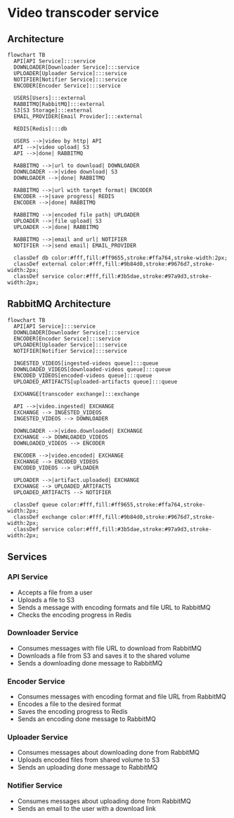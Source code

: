 # Video transcoder service

## Architecture

```mermaid
flowchart TB
  API[API Service]:::service
  DOWNLOADER[Downloader Service]:::service
  UPLOADER[Uploader Service]:::service
  NOTIFIER[Notifier Service]:::service
  ENCODER[Encoder Service]:::service

  USERS[Users]:::external
  RABBITMQ[RabbitMQ]:::external
  S3[S3 Storage]:::external
  EMAIL_PROVIDER[Email Provider]:::external

  REDIS[Redis]:::db

  USERS -->|video by http| API
  API -->|video upload| S3
  API -->|done| RABBITMQ

  RABBITMQ -->|url to download| DOWNLOADER
  DOWNLOADER -->|video download| S3
  DOWNLOADER -->|done| RABBITMQ

  RABBITMQ -->|url with target format| ENCODER
  ENCODER -->|save progress| REDIS
  ENCODER -->|done| RABBITMQ

  RABBITMQ -->|encoded file path| UPLOADER
  UPLOADER -->|file upload| S3
  UPLOADER -->|done| RABBITMQ

  RABBITMQ -->|email and url| NOTIFIER
  NOTIFIER -->|send email| EMAIL_PROVIDER

  classDef db color:#fff,fill:#ff9655,stroke:#ffa764,stroke-width:2px;
  classDef external color:#fff,fill:#9b84d0,stroke:#9676d7,stroke-width:2px;
  classDef service color:#fff,fill:#3b5dae,stroke:#97a9d3,stroke-width:2px;
```

## RabbitMQ Architecture

```mermaid
flowchart TB
  API[API Service]:::service
  DOWNLOADER[Downloader Service]:::service
  ENCODER[Encoder Service]:::service
  UPLOADER[Uploader Service]:::service
  NOTIFIER[Notifier Service]:::service

  INGESTED_VIDEOS[ingested-videos queue]:::queue
  DOWNLOADED_VIDEOS[downloaded-videos queue]:::queue
  ENCODED_VIDEOS[encoded-videos queue]:::queue
  UPLOADED_ARTIFACTS[uploaded-artifacts queue]:::queue

  EXCHANGE[transcoder exchange]:::exchange

  API -->|video.ingested| EXCHANGE
  EXCHANGE --> INGESTED_VIDEOS
  INGESTED_VIDEOS --> DOWNLOADER

  DOWNLOADER -->|video.downloaded| EXCHANGE
  EXCHANGE --> DOWNLOADED_VIDEOS
  DOWNLOADED_VIDEOS --> ENCODER
  
  ENCODER -->|video.encoded| EXCHANGE
  EXCHANGE --> ENCODED_VIDEOS
  ENCODED_VIDEOS --> UPLOADER

  UPLOADER -->|artifact.uploaded| EXCHANGE
  EXCHANGE --> UPLOADED_ARTIFACTS
  UPLOADED_ARTIFACTS --> NOTIFIER

  classDef queue color:#fff,fill:#ff9655,stroke:#ffa764,stroke-width:2px;
  classDef exchange color:#fff,fill:#9b84d0,stroke:#9676d7,stroke-width:2px;
  classDef service color:#fff,fill:#3b5dae,stroke:#97a9d3,stroke-width:2px;
```

## Services

### API Service

- Accepts a file from a user
- Uploads a file to S3
- Sends a message with encoding formats and file URL to RabbitMQ
- Checks the encoding progress in Redis

### Downloader Service

- Consumes messages with file URL to download from RabbitMQ
- Downloads a file from S3 and saves it to the shared volume
- Sends a downloading done message to RabbitMQ

### Encoder Service

- Consumes messages with encoding format and file URL from RabbitMQ
- Encodes a file to the desired format
- Saves the encoding progress to Redis
- Sends an encoding done message to RabbitMQ

### Uploader Service

- Consumes messages about downloading done from RabbitMQ
- Uploads encoded files from shared volume to S3
- Sends an uploading done message to RabbitMQ

### Notifier Service

- Consumes messages about uploading done from RabbitMQ
- Sends an email to the user with a download link
